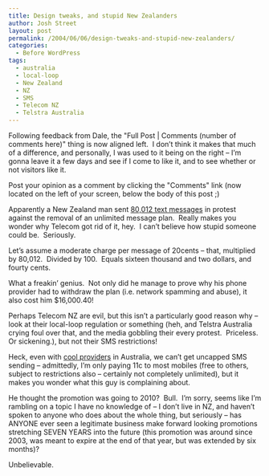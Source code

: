 ```yaml
---
title: Design tweaks, and stupid New Zealanders
author: Josh Street
layout: post
permalink: /2004/06/06/design-tweaks-and-stupid-new-zealanders/
categories:
  - Before WordPress
tags:
  - australia
  - local-loop
  - New Zealand
  - NZ
  - SMS
  - Telecom NZ
  - Telstra Australia
---
```

Following feedback from Dale, the "Full Post | Comments (number of comments here)" thing is now aligned left.&nbsp; I don&#8217;t think it makes that much of a difference, and personally, I was used to it being on the right &#8211; I&#8217;m gonna leave it a few days and see if I come to like it, and to see whether or not visitors like it.

Post your opinion as a comment by clicking the "Comments" link (now located on the left of your screen, below the body of this post ;)

Apparently a New Zealand man sent [80,012 text messages][1] in protest against the removal of an unlimited message plan.&nbsp; Really makes you wonder why Telecom got rid of it, hey.&nbsp; I can&#8217;t believe how stupid someone could be.&nbsp; Seriously.

Let&#8217;s assume a moderate charge per message of 20cents &#8211; that, multiplied by 80,012.&nbsp; Divided by 100.&nbsp; Equals sixteen thousand and two dollars, and fourty cents.

What a freakin&#8217; genius.&nbsp; Not only did he manage to prove why his phone provider had to withdraw the plan (i.e. network spamming and abuse), it also cost him $16,000.40!

Perhaps Telecom NZ are evil, but this isn&#8217;t a particularly good reason why &#8211; look at their local-loop regulation or something (heh, and Telstra Australia crying foul over that, and the media gobbling their every protest.&nbsp; Priceless.&nbsp; Or sickening.), but not their SMS restrictions!

Heck, even with [cool providers][2] in Australia, we can&#8217;t get uncapped SMS sending &#8211; admittedly, I&#8217;m only paying 11c to most mobiles (free to others, subject to restrictions also &#8211; certainly not completely unlimited), but it makes you wonder what this guy is complaining about.

He thought the promotion was going to 2010?&nbsp; Bull.&nbsp; I&#8217;m sorry, seems like I&#8217;m rambling on a topic I have no knowledge of &#8211; I don&#8217;t live in NZ, and haven&#8217;t spoken to anyone who does about the whole thing, but seriously &#8211; has ANYONE ever seen a legitimate business make forward looking promotions stretching SEVEN YEARS into the future (this promotion was around since 2003, was meant to expire at the end of that year, but was extended by six months)?

Unbelievable.

 [1]: http://www.azcentral.com/business/articles/0603Text-Messages-ON.html
 [2]: http://www.orange.net.au/
